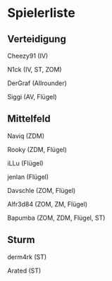 Spielerliste
==========

Verteidigung
----------

Cheezy91 (IV)

N1ck (IV, ST, ZOM)

DerGraf (Allrounder)

Siggi (AV, Flügel)

Mittelfeld
----------

Naviq (ZDM)

Rooky (ZDM, Flügel)

iLLu (Flügel)

jenlan (Flügel)

Davschle (ZOM, Flügel)

Alfr3d84 (ZOM, ZM, Flügel)

Bapumba (ZOM, ZDM, Flügel, ST)

Sturm
----------

derm4rk (ST)

Arated (ST)
